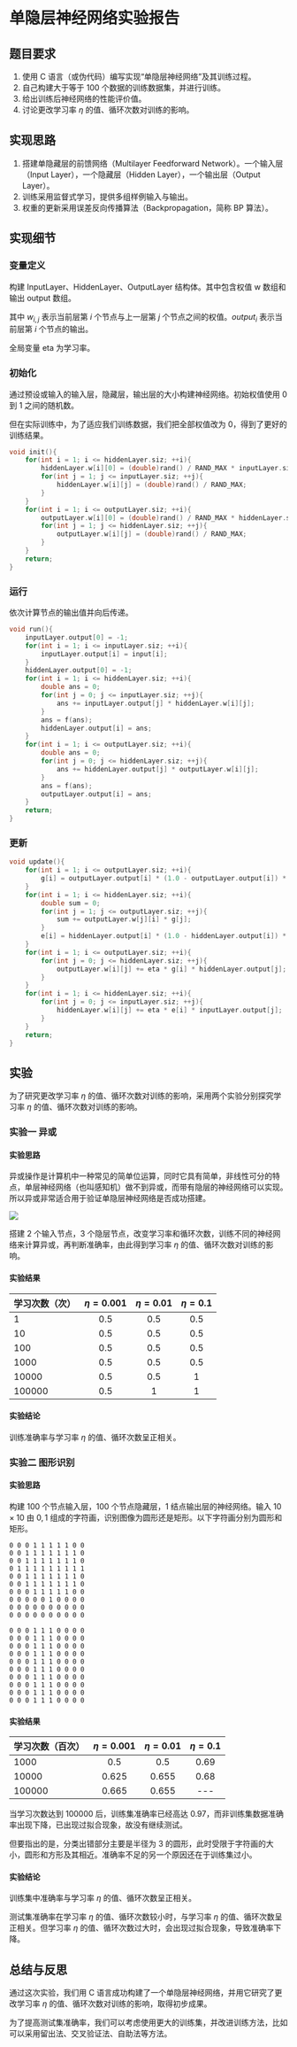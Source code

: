 # 单隐层神经网络实验报告

## 题目要求

1. 使用 C 语言（或伪代码）编写实现“单隐层神经网络”及其训练过程。
2. 自己构建大于等于 $100$ 个数据的训练数据集，并进行训练。
3. 给出训练后神经网络的性能评价值。
4. 讨论更改学习率 $\eta$ 的值、循环次数对训练的影响。

## 实现思路

1. 搭建单隐藏层的前馈网络（Multilayer Feedforward Network）。一个输入层（Input Layer），一个隐藏层（Hidden Layer），一个输出层（Output Layer）。
2. 训练采用监督式学习，提供多组样例输入与输出。
3. 权重的更新采用误差反向传播算法（Backpropagation，简称 BP 算法）。

## 实现细节

### 变量定义

构建 InputLayer、HiddenLayer、OutputLayer 结构体。其中包含权值 w 数组和输出 output 数组。

其中 $w_{i,j}$ 表示当前层第 $i$ 个节点与上一层第 $j$ 个节点之间的权值。$output_i$ 表示当前层第 $i$ 个节点的输出。

全局变量 eta 为学习率。

### 初始化

通过预设或输入的输入层，隐藏层，输出层的大小构建神经网络。初始权值使用 $0$ 到 $1$ 之间的随机数。

但在实际训练中，为了适应我们训练数据，我们把全部权值改为 $0$，得到了更好的训练结果。

```cpp
void init(){
    for(int i = 1; i <= hiddenLayer.siz; ++i){
        hiddenLayer.w[i][0] = (double)rand() / RAND_MAX * inputLayer.siz;
        for(int j = 1; j <= inputLayer.siz; ++j){
            hiddenLayer.w[i][j] = (double)rand() / RAND_MAX;
        }
    }
    for(int i = 1; i <= outputLayer.siz; ++i){
    	outputLayer.w[i][0] = (double)rand() / RAND_MAX * hiddenLayer.siz;
        for(int j = 1; j <= hiddenLayer.siz; ++j){
            outputLayer.w[i][j] = (double)rand() / RAND_MAX;
        }
    }
    return;
}
```

### 运行

依次计算节点的输出值并向后传递。

```cpp
void run(){
    inputLayer.output[0] = -1;
    for(int i = 1; i <= inputLayer.siz; ++i){
        inputLayer.output[i] = input[i];
    }
    hiddenLayer.output[0] = -1;
    for(int i = 1; i <= hiddenLayer.siz; ++i){
        double ans = 0;
        for(int j = 0; j <= inputLayer.siz; ++j){
            ans += inputLayer.output[j] * hiddenLayer.w[i][j];
        }
        ans = f(ans);
        hiddenLayer.output[i] = ans;
    }
    for(int i = 1; i <= outputLayer.siz; ++i){
        double ans = 0;
        for(int j = 0; j <= hiddenLayer.siz; ++j){
            ans += hiddenLayer.output[j] * outputLayer.w[i][j];
        }
        ans = f(ans);
        outputLayer.output[i] = ans;
    }
    return;
}
```

### 更新

```cpp
void update(){
    for(int i = 1; i <= outputLayer.siz; ++i){
        g[i] = outputLayer.output[i] * (1.0 - outputLayer.output[i]) * (output[i] - outputLayer.output[i]);
    }
    for(int i = 1; i <= hiddenLayer.siz; ++i){
        double sum = 0;
        for(int j = 1; j <= outputLayer.siz; ++j){
            sum += outputLayer.w[j][i] * g[j];
        }
        e[i] = hiddenLayer.output[i] * (1.0 - hiddenLayer.output[i]) * sum;
    }
    for(int i = 1; i <= outputLayer.siz; ++i){
        for(int j = 0; j <= hiddenLayer.siz; ++j){
            outputLayer.w[i][j] += eta * g[i] * hiddenLayer.output[j];
        }
    }
    for(int i = 1; i <= hiddenLayer.siz; ++i){
        for(int j = 0; j <= inputLayer.siz; ++j){
            hiddenLayer.w[i][j] += eta * e[i] * inputLayer.output[j];
        }
    }
    return;
}
```

## 实验

为了研究更改学习率 $\eta$ 的值、循环次数对训练的影响，采用两个实验分别探究学习率 $\eta$ 的值、循环次数对训练的影响。

### 实验一 异或

#### 实验思路

异或操作是计算机中一种常见的简单位运算，同时它具有简单，非线性可分的特点，单层神经网络（也叫感知机）做不到异或，而带有隐层的神经网络可以实现。所以异或非常适合用于验证单隐层神经网络是否成功搭建。

![](xor.png)

搭建 $2$ 个输入节点，$3$ 个隐层节点，改变学习率和循环次数，训练不同的神经网络来计算异或，再判断准确率，由此得到学习率 $\eta$ 的值、循环次数对训练的影响。


#### 实验结果

|学习次数（次）|$\eta = 0.001$|$\eta = 0.01$|$\eta = 0.1$|
|--|:--:|:--:|:--:|
|1|0.5|0.5|0.5|
|10|0.5|0.5|0.5|
|100|0.5|0.5|0.5|
|1000|0.5|0.5|0.5|
|10000|0.5|0.5|1|
|100000|0.5|1|1|

#### 实验结论

训练准确率与学习率 $\eta$ 的值、循环次数呈正相关。

### 实验二 图形识别

#### 实验思路

构建 $100$ 个节点输入层，$100$ 个节点隐藏层，$1$ 结点输出层的神经网络。输入 $10 \times 10$ 由 $0,1$ 组成的字符画，识别图像为圆形还是矩形。以下字符画分别为圆形和矩形。

    0 0 0 1 1 1 1 1 0 0 
    0 0 1 1 1 1 1 1 1 0 
    0 0 1 1 1 1 1 1 1 0 
    0 1 1 1 1 1 1 1 1 1 
    0 0 1 1 1 1 1 1 1 0 
    0 0 1 1 1 1 1 1 1 0 
    0 0 0 1 1 1 1 1 0 0 
    0 0 0 0 0 1 0 0 0 0 
    0 0 0 0 0 0 0 0 0 0 
    0 0 0 0 0 0 0 0 0 0 

    0 0 0 1 1 1 0 0 0 0 
    0 0 0 1 1 1 0 0 0 0 
    0 0 0 1 1 1 0 0 0 0 
    0 0 0 1 1 1 0 0 0 0 
    0 0 0 1 1 1 0 0 0 0 
    0 0 0 1 1 1 0 0 0 0 
    0 0 0 1 1 1 0 0 0 0 
    0 0 0 1 1 1 0 0 0 0 
    0 0 0 1 1 1 0 0 0 0 
    0 0 0 1 1 1 0 0 0 0


#### 实验结果

|学习次数（百次）|$\eta = 0.001$|$\eta = 0.01$|$\eta = 0.1$|
|--|:--:|:--:|:--:|
|1000|0.5|0.5|0.69|
|10000|0.625|0.655|0.68|
|100000|0.665|0.655|---|

当学习次数达到 $100000$ 后，训练集准确率已经高达 $0.97$，而非训练集数据准确率出现下降，已出现过拟合现象，故没有继续测试。

但要指出的是，分类出错部分主要是半径为 $3$ 的圆形，此时受限于字符画的大小，圆形和方形及其相近。准确率不足的另一个原因还在于训练集过小。

#### 实验结论

训练集中准确率与学习率 $\eta$ 的值、循环次数呈正相关。

测试集准确率在学习率 $\eta$ 的值、循环次数较小时，与学习率 $\eta$ 的值、循环次数呈正相关。但学习率 $\eta$ 的值、循环次数过大时，会出现过拟合现象，导致准确率下降。

## 总结与反思

通过这次实验，我们用 C 语言成功构建了一个单隐层神经网络，并用它研究了更改学习率 $\eta$ 的值、循环次数对训练的影响，取得初步成果。

为了提高测试集准确率，我们可以考虑使用更大的训练集，并改进训练方法，比如可以采用留出法、交叉验证法、自助法等方法。